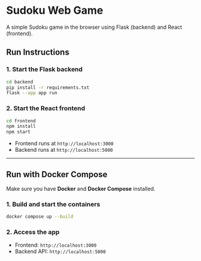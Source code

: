 # Sudoku Web Game

A simple Sudoku game in the browser using Flask (backend) and React (frontend).

## Run Instructions

### 1. Start the Flask backend

```bash
cd backend
pip install -r requirements.txt
flask --app app run
````

### 2. Start the React frontend

```bash
cd frontend
npm install
npm start
```

* Frontend runs at `http://localhost:3000`
* Backend runs at `http://localhost:5000`

---

## Run with Docker Compose

Make sure you have **Docker** and **Docker Compose** installed.

### 1. Build and start the containers

```bash
docker compose up --build
```

### 2. Access the app

* Frontend: `http://localhost:3000`
* Backend API: `http://localhost:5000`
